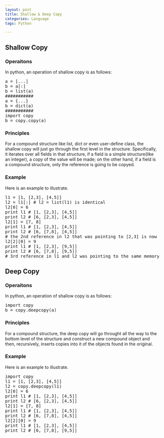 ```yaml
---
layout: post
title: Shallow & Deep Copy
categories: Language
tags: Python

---
```

<!-- import js for mathjax -->
<script src="http://cdn.mathjax.org/mathjax/latest/MathJax.js?config=default"></script>
<script type="text/x-mathjax-config">
MathJax.Hub.Config({
tex2jax: {inlineMath: [['$','$'], ['\\(','\\)']]}
});
</script>


## Shallow Copy

### Operaitons
In python, an operation of shallow copy is as follows:
<pre>
a = [...]
b = a[:]
b = list(a)
###########
a = {...}
b = dict(a)
###########
import copy
b = copy.copy(a)
</pre>

### Principles
For a compound structure like list, dict or even user-define class, the shallow copy will just go through the first level in the structure. Specifically, it iterates over all fields in that structure, if a field is a simple structure(like an integer), a copy of the value will be made; on the other hand, if a field is a compound structure, only the reference is going to be copyed.

### Example
Here is an example to illustrate.
<pre>
l1 = [1, [2,3], [4,5]]
l2 = l1[:] # l2 = list(l1) is identical
l2[0] = 6
print l1 # [1, [2,3], [4,5]]
print l2 # [6, [2,3], [4,5]]
l2[1] = [7, 8]
print l1 # [1, [2,3], [4,5]]
print l2 # [6, [7,8], [4,5]]
# the 2nd reference in l2 that was pointing to [2,3] is now to [7,8], [2,3] in l1 remains
l2[2][0] = 9
print l1 # [1, [2,3], [9,5]]
print l2 # [6, [7,8], [9,5]]
# 3rd reference in l1 and l2 was pointing to the same memory, [4,5], then the memory gets change to [9,5], l1 is affected
</pre>

## Deep Copy
### Operaitons
In python, an operation of shallow copy is as follows:
<pre>
import copy
b = copy.deepcopy(a)
</pre>

### Principles
For a compound structure, the deep copy will go throught all the way to the bottom level of the structure and construct a new compound object and then, recursively, inserts copies into it of the objects found in the original.

### Example
Here is an example to illustrate.
<pre>
import copy
l1 = [1, [2,3], [4,5]]
l2 = copy.deepcopy(l1)
l2[0] = 6
print l1 # [1, [2,3], [4,5]]
print l2 # [6, [2,3], [4,5]]
l2[1] = [7, 8]
print l1 # [1, [2,3], [4,5]]
print l2 # [6, [7,8], [4,5]]
l2[2][0] = 9
print l1 # [1, [2,3], [4,5]]
print l2 # [6, [7,8], [9,5]]
</pre>
